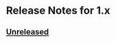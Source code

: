 # Release Notes for 1.x

## [Unreleased](https://github.com/c0destep/kacodega/compare/v1.0.0-alpha...main)